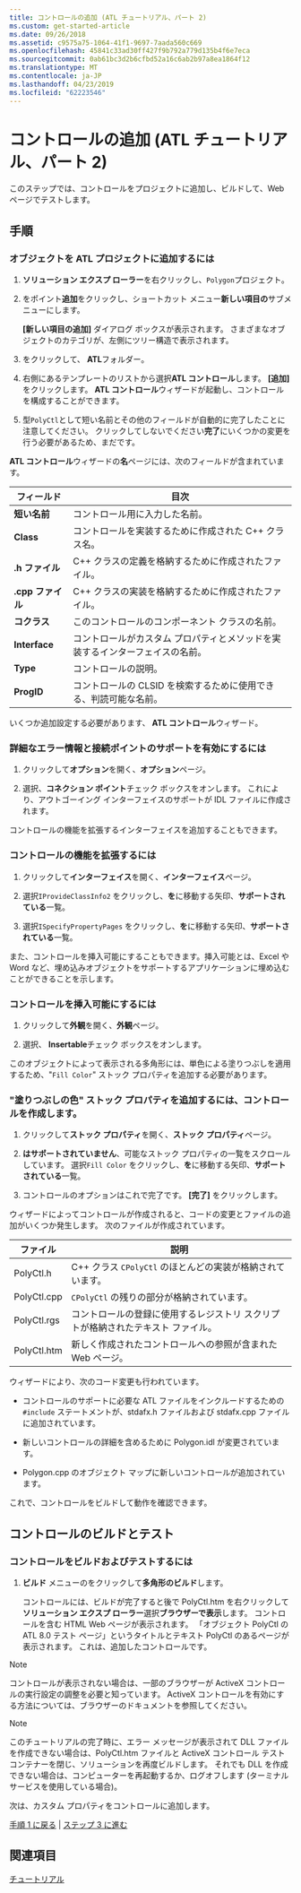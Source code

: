 ```yaml
---
title: コントロールの追加 (ATL チュートリアル、パート 2)
ms.custom: get-started-article
ms.date: 09/26/2018
ms.assetid: c9575a75-1064-41f1-9697-7aada560c669
ms.openlocfilehash: 45841c33ad30ff427f9b792a779d135b4f6e7eca
ms.sourcegitcommit: 0ab61bc3d2b6cfbd52a16c6ab2b97a8ea1864f12
ms.translationtype: MT
ms.contentlocale: ja-JP
ms.lasthandoff: 04/23/2019
ms.locfileid: "62223546"
---
```

# <a name="adding-a-control-atl-tutorial-part-2"></a>コントロールの追加 (ATL チュートリアル、パート 2)

このステップでは、コントロールをプロジェクトに追加し、ビルドして、Web ページでテストします。

## <a name="procedures"></a>手順

### <a name="to-add-an-object-to-an-atl-project"></a>オブジェクトを ATL プロジェクトに追加するには

1. **ソリューション エクスプ ローラー**を右クリックし、`Polygon`プロジェクト。

1. をポイント**追加**をクリックし、ショートカット メニュー**新しい項目の**サブメニューにします。

    **[新しい項目の追加]** ダイアログ ボックスが表示されます。 さまざまなオブジェクトのカテゴリが、左側にツリー構造で表示されます。

1. をクリックして、 **ATL**フォルダー。

1. 右側にあるテンプレートのリストから選択**ATL コントロール**します。 **[追加]** をクリックします。 **ATL コントロール**ウィザードが起動し、コントロールを構成することができます。

1. 型`PolyCtl`として短い名前とその他のフィールドが自動的に完了したことに注意してください。 クリックしてしないでください**完了**にいくつかの変更を行う必要があるため、まだです。

**ATL コントロール**ウィザードの**名**ページには、次のフィールドが含まれています。

|フィールド|目次|
|-----------|--------------|
|**短い名前**|コントロール用に入力した名前。|
|**Class**|コントロールを実装するために作成された C++ クラス名。|
|**.h ファイル**|C++ クラスの定義を格納するために作成されたファイル。|
|**.cpp ファイル**|C++ クラスの実装を格納するために作成されたファイル。|
|**コクラス**|このコントロールのコンポーネント クラスの名前。|
|**Interface**|コントロールがカスタム プロパティとメソッドを実装するインターフェイスの名前。|
|**Type**|コントロールの説明。|
|**ProgID**|コントロールの CLSID を検索するために使用できる、判読可能な名前。|

いくつか追加設定する必要があります、 **ATL コントロール**ウィザード。

### <a name="to-enable-support-for-rich-error-information-and-connection-points"></a>詳細なエラー情報と接続ポイントのサポートを有効にするには

1. クリックして**オプション**を開く、**オプション**ページ。

1. 選択、**コネクション ポイント**チェック ボックスをオンします。 これにより、アウトゴーイング インターフェイスのサポートが IDL ファイルに作成されます。

コントロールの機能を拡張するインターフェイスを追加することもできます。

### <a name="to-extend-the-controls-functionality"></a>コントロールの機能を拡張するには

1. クリックして**インターフェイス**を開く、**インターフェイス**ページ。

1. 選択`IProvideClassInfo2` をクリックし、**を**に移動する矢印、**サポートされている**一覧。

1. 選択`ISpecifyPropertyPages` をクリックし、**を**に移動する矢印、**サポートされている**一覧。

また、コントロールを挿入可能にすることもできます。挿入可能とは、Excel や Word など、埋め込みオブジェクトをサポートするアプリケーションに埋め込むことができることを示します。

### <a name="to-make-the-control-insertable"></a>コントロールを挿入可能にするには

1. クリックして**外観**を開く、**外観**ページ。

1. 選択、 **Insertable**チェック ボックスをオンします。

このオブジェクトによって表示される多角形には、単色による塗りつぶしを適用するため、"`Fill Color`" ストック プロパティを追加する必要があります。

### <a name="to-add-a-fill-color-stock-property-and-create-the-control"></a>"塗りつぶしの色" ストック プロパティを追加するには、コントロールを作成します。

1. クリックして**ストック プロパティ**を開く、**ストック プロパティ**ページ。

1. **はサポートされていません**、可能なストック プロパティの一覧をスクロールしています。 選択`Fill Color` をクリックし、**を**に移動する矢印、**サポートされている**一覧。

1. コントロールのオプションはこれで完了です。 **[完了]** をクリックします。

ウィザードによってコントロールが作成されると、コードの変更とファイルの追加がいくつか発生します。 次のファイルが作成されています。

|ファイル|説明|
|----------|-----------------|
|PolyCtl.h|C++ クラス `CPolyCtl` のほとんどの実装が格納されています。|
|PolyCtl.cpp|`CPolyCtl` の残りの部分が格納されています。|
|PolyCtl.rgs|コントロールの登録に使用するレジストリ スクリプトが格納されたテキスト ファイル。|
|PolyCtl.htm|新しく作成されたコントロールへの参照が含まれた Web ページ。|

ウィザードにより、次のコード変更も行われています。

- コントロールのサポートに必要な ATL ファイルをインクルードするための `#include` ステートメントが、stdafx.h ファイルおよび stdafx.cpp ファイルに追加されています。

- 新しいコントロールの詳細を含めるために Polygon.idl が変更されています。

- Polygon.cpp のオブジェクト マップに新しいコントロールが追加されています。

これで、コントロールをビルドして動作を確認できます。

## <a name="building-and-testing-the-control"></a>コントロールのビルドとテスト

### <a name="to-build-and-test-the-control"></a>コントロールをビルドおよびテストするには

1. **ビルド** メニューのをクリックして**多角形のビルド**します。

    コントロールには、ビルドが完了すると後で PolyCtl.htm を右クリックして**ソリューション エクスプ ローラー**選択**ブラウザーで表示**します。 コントロールを含む HTML Web ページが表示されます。 「オブジェクト PolyCtl の ATL 8.0 テスト ページ」というタイトルとテキスト PolyCtl のあるページが表示されます。 これは、追加したコントロールです。

> [!NOTE]
> コントロールが表示されない場合は、一部のブラウザーが ActiveX コントロールの実行設定の調整を必要と知っています。 ActiveX コントロールを有効にする方法については、ブラウザーのドキュメントを参照してください。

> [!NOTE]
> このチュートリアルの完了時に、エラー メッセージが表示されて DLL ファイルを作成できない場合は、PolyCtl.htm ファイルと ActiveX コントロール テスト コンテナーを閉じ、ソリューションを再度ビルドします。 それでも DLL を作成できない場合は、コンピューターを再起動するか、ログオフします (ターミナル サービスを使用している場合)。

次は、カスタム プロパティをコントロールに追加します。

[手順 1 に戻る](../atl/creating-the-project-atl-tutorial-part-1.md) &#124; [ステップ 3 に進む](../atl/adding-a-property-to-the-control-atl-tutorial-part-3.md)

## <a name="see-also"></a>関連項目

[チュートリアル](../atl/active-template-library-atl-tutorial.md)
